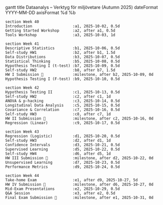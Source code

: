 gantt
    title Dataanalys – Verktyg för miljövetare (Autumn 2025)
    dateFormat  YYYY-MM-DD
    axisFormat  %d %b

    section Week 40
    Introduction                  :a1, 2025-10-02, 0.5d
    Getting Started Workshop      :a2, after a1, 0.5d
    Tools Workshop                :a3, 2025-10-03, 1d

    section Week 41
    Descriptive Statistics        :b1, 2025-10-06, 0.5d
    Self-study HW1                :b2, after b1, 1.5d
    Data Distributions            :b3, 2025-10-07, 0.5d
    Statistical Thinking          :b5, 2025-10-08, 0.5d
    Hypothesis Testing I (t-test) :b7, 2025-10-09, 0.5d
    Self-study HW2                :b8, after b7, 1.5d
    HW I Submission 🔴             :milestone, after b2, 2025-10-09, 0d
    Hypothesis Testing I (F-test) :b9, 2025-10-10, 0.5d

    section Week 42
    Hypothesis Testing II         :c1, 2025-10-13, 0.5d
    Self-study HW2                :c2, after c1, 1d
    ANOVA & p-hacking             :c3, 2025-10-14, 0.5d
    Longitudinal Data Analysis    :c5, 2025-10-15, 0.5d
    Covariance & Correlation      :c7, 2025-10-16, 0.5d
    Self-study HW3                :c8, after c7, 1d
    HW II Submission 🔴            :milestone, after c2, 2025-10-16, 0d
    Regression (Linear)           :c9, 2025-10-17, 0.5d

    section Week 43
    Regression (Logistic)         :d1, 2025-10-20, 0.5d
    Self-study HW3                :d2, after d1, 1d
    Confidence Intervals          :d3, 2025-10-21, 0.5d
    Supervised Learning           :d5, 2025-10-22, 0.5d
    Self-study HW4                :d6, after d5, 1d
    HW III Submission 🔴           :milestone, after d2, 2025-10-22, 0d
    Unsupervised Learning         :d7, 2025-10-23, 0.5d
    Performance Metrics           :d9, 2025-10-24, 0.5d

    section Week 44
    Take-home Exam                :e1, after d9, 2025-10-27, 5d
    HW IV Submission 🔴            :milestone, after d6, 2025-10-27, 0d
    Mid-Exam Presentations        :e2, 2025-10-29, 0.5d
    Q&A Session                   :e3, after e2, 0.5d
    Final Exam Submission 🔴       :milestone, after e1, 2025-10-31, 0d
